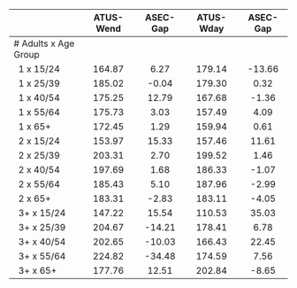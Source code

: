 
|                      |    ATUS-Wend |     ASEC-Gap |    ATUS-Wday |     ASEC-Gap |
| -------------------- | :----------: | :----------: | :----------: | :----------: |
| # Adults x Age Group |              |              |              |              |
| &nbsp;&nbsp;1 x 15/24 |       164.87 |         6.27 |       179.14 |       -13.66 |
| &nbsp;&nbsp;1 x 25/39 |       185.02 |        -0.04 |       179.30 |         0.32 |
| &nbsp;&nbsp;1 x 40/54 |       175.25 |        12.79 |       167.68 |        -1.36 |
| &nbsp;&nbsp;1 x 55/64 |       175.73 |         3.03 |       157.49 |         4.09 |
| &nbsp;&nbsp;1 x 65+  |       172.45 |         1.29 |       159.94 |         0.61 |
| &nbsp;&nbsp;2 x 15/24 |       153.97 |        15.33 |       157.46 |        11.61 |
| &nbsp;&nbsp;2 x 25/39 |       203.31 |         2.70 |       199.52 |         1.46 |
| &nbsp;&nbsp;2 x 40/54 |       197.69 |         1.68 |       186.33 |        -1.07 |
| &nbsp;&nbsp;2 x 55/64 |       185.43 |         5.10 |       187.96 |        -2.99 |
| &nbsp;&nbsp;2 x 65+  |       183.31 |        -2.83 |       183.11 |        -4.05 |
| &nbsp;&nbsp;3+ x 15/24 |       147.22 |        15.54 |       110.53 |        35.03 |
| &nbsp;&nbsp;3+ x 25/39 |       204.67 |       -14.21 |       178.41 |         6.78 |
| &nbsp;&nbsp;3+ x 40/54 |       202.65 |       -10.03 |       166.43 |        22.45 |
| &nbsp;&nbsp;3+ x 55/64 |       224.82 |       -34.48 |       174.59 |         7.56 |
| &nbsp;&nbsp;3+ x 65+ |       177.76 |        12.51 |       202.84 |        -8.65 |

